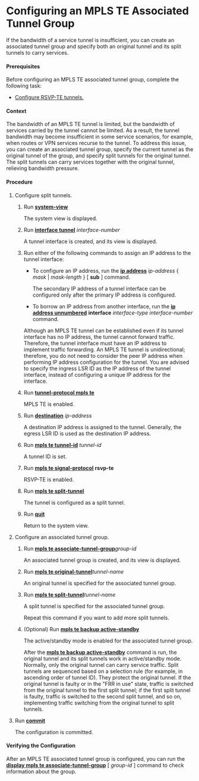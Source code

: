 Configuring an MPLS TE Associated Tunnel Group
==============================================

If the bandwidth of a service tunnel is insufficient, you can create an associated tunnel group and specify both an original tunnel and its split tunnels to carry services.

#### Prerequisites

Before configuring an MPLS TE associated tunnel group, complete the following task:

* [Configure RSVP-TE tunnels.](dc_vrp_te-p2p_cfg_0003.html)

#### Context

The bandwidth of an MPLS TE tunnel is limited, but the bandwidth of services carried by the tunnel cannot be limited. As a result, the tunnel bandwidth may become insufficient in some service scenarios, for example, when routes or VPN services recurse to the tunnel. To address this issue, you can create an associated tunnel group, specify the current tunnel as the original tunnel of the group, and specify split tunnels for the original tunnel. The split tunnels can carry services together with the original tunnel, relieving bandwidth pressure.


#### Procedure

1. Configure split tunnels.
   1. Run [**system-view**](cmdqueryname=system-view)
      
      
      
      The system view is displayed.
   2. Run [**interface tunnel**](cmdqueryname=interface+tunnel) *interface-number*
      
      
      
      A tunnel interface is created, and its view is displayed.
   3. Run either of the following commands to assign an IP address to the tunnel interface:
      
      
      * To configure an IP address, run the [**ip address**](cmdqueryname=ip+address) *ip-address* { *mask* | *mask-length* } [ **sub** ] command.
        
        The secondary IP address of a tunnel interface can be configured only after the primary IP address is configured.
      * To borrow an IP address from another interface, run the [**ip address unnumbered**](cmdqueryname=ip+address+unnumbered) **interface** *interface-type interface-number* command.
      
      Although an MPLS TE tunnel can be established even if its tunnel interface has no IP address, the tunnel cannot forward traffic. Therefore, the tunnel interface must have an IP address to implement traffic forwarding. An MPLS TE tunnel is unidirectional; therefore, you do not need to consider the peer IP address when performing IP address configuration for the tunnel. You are advised to specify the ingress LSR ID as the IP address of the tunnel interface, instead of configuring a unique IP address for the interface.
   4. Run [**tunnel-protocol mpls te**](cmdqueryname=tunnel-protocol+mpls+te)
      
      
      
      MPLS TE is enabled.
   5. Run [**destination**](cmdqueryname=destination) *ip-address*
      
      
      
      A destination IP address is assigned to the tunnel. Generally, the egress LSR ID is used as the destination IP address.
   6. Run [**mpls te tunnel-id**](cmdqueryname=mpls+te+tunnel-id) *tunnel-id*
      
      
      
      A tunnel ID is set.
   7. Run [**mpls te signal-protocol**](cmdqueryname=mpls+te+signal-protocol) **rsvp-te**
      
      
      
      RSVP-TE is enabled.
   8. Run [**mpls te split-tunnel**](cmdqueryname=mpls+te+split-tunnel)
      
      
      
      The tunnel is configured as a split tunnel.
   9. Run [**quit**](cmdqueryname=quit)
      
      
      
      Return to the system view.
2. Configure an associated tunnel group.
   1. Run [**mpls te associate-tunnel-group**](cmdqueryname=mpls+te+associate-tunnel-group)*group-id*
      
      
      
      An associated tunnel group is created, and its view is displayed.
   2. Run [**mpls te original-tunnel**](cmdqueryname=mpls+te+original-tunnel)*tunnel-name*
      
      
      
      An original tunnel is specified for the associated tunnel group.
   3. Run [**mpls te split-tunnel**](cmdqueryname=mpls+te+split-tunnel)*tunnel-name*
      
      
      
      A split tunnel is specified for the associated tunnel group.
      
      
      
      Repeat this command if you want to add more split tunnels.
   4. (Optional) Run [**mpls te backup active-standby**](cmdqueryname=mpls+te+backup+active-standby)
      
      
      
      The active/standby mode is enabled for the associated tunnel group.
      
      
      
      After the [**mpls te backup active-standby**](cmdqueryname=mpls+te+backup+active-standby) command is run, the original tunnel and its split tunnels work in active/standby mode. Normally, only the original tunnel can carry service traffic. Split tunnels are sequenced based on a selection rule (for example, in ascending order of tunnel ID). They protect the original tunnel. If the original tunnel is faulty or in the "FRR in use" state, traffic is switched from the original tunnel to the first split tunnel; if the first split tunnel is faulty, traffic is switched to the second split tunnel, and so on, implementing traffic switching from the original tunnel to split tunnels.
3. Run [**commit**](cmdqueryname=commit)
   
   
   
   The configuration is committed.

#### Verifying the Configuration

After an MPLS TE associated tunnel group is configured, you can run the [**display mpls te associate-tunnel-group**](cmdqueryname=display+mpls+te+associate-tunnel-group) [ *group-id* ] command to check information about the group.